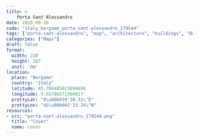 ```yaml
---
title: > 
    Porta Sant'Alessandro
date: 2018-09-26
code: "italy_bergamo_porta-sant-alessandro_179544"
tags: ["porta-sant-alessandro", "map", "architecture", "buildings", "Bergamo", "Italy"]
categories: ["Maps"]
draft: false
format:
  width: 210
  height: 297
  unit: 'mm'
location:
  place: "Bergamo"
  country: "Italy"
  latitude: 45.706485023690696
  longitude: 9.65786571566017
  prettyLat: "9\u00b039'28.31\"E"
  prettyLon: "45\u00b042'23.34\"N"
resources:
- src: "porta-sant-alessandro_179544.png"
  title: "Cover"
  name: cover
---
```

